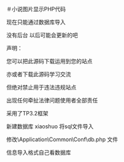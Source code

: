 ＃小说图片显示PHP代码

现在只能通过数据库导入

没有后台 以后可能会更新的吧

声明：

您可以把此源码下载运用到您的站点

亦或者下载此源码学习交流

但绝对禁止用于违法违规站点

出现任何牵扯法律问题使用者全部责任

采用了TP3.2框架

新建数据库 xiaoshuo 将sql文件导入

修改\Application\Common\Conf\db.php 文件

信息导入格式自己看数据库